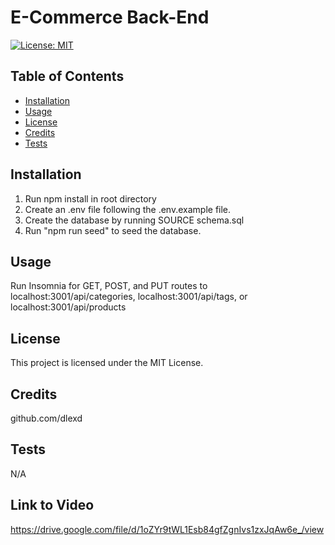# E-Commerce Back-End

[![License: MIT](https://img.shields.io/badge/License-MIT-yellow.svg)](https://opensource.org/licenses/MIT)

## Table of Contents

* [Installation](#installation)
* [Usage](#usage)
* [License](#license)
* [Credits](#credits)
* [Tests](#tests)

## Installation

1. Run npm install in root directory 
2. Create an .env file following the .env.example file. 
3. Create the database by running SOURCE schema.sql 
4. Run "npm run seed" to seed the database. 

## Usage

Run Insomnia for GET, POST, and PUT routes to localhost:3001/api/categories, localhost:3001/api/tags, or localhost:3001/api/products

## License

This project is licensed under the MIT License.

## Credits

github.com/dlexd

## Tests

N/A

## Link to Video

https://drive.google.com/file/d/1oZYr9tWL1Esb84gfZgnIvs1zxJqAw6e_/view
